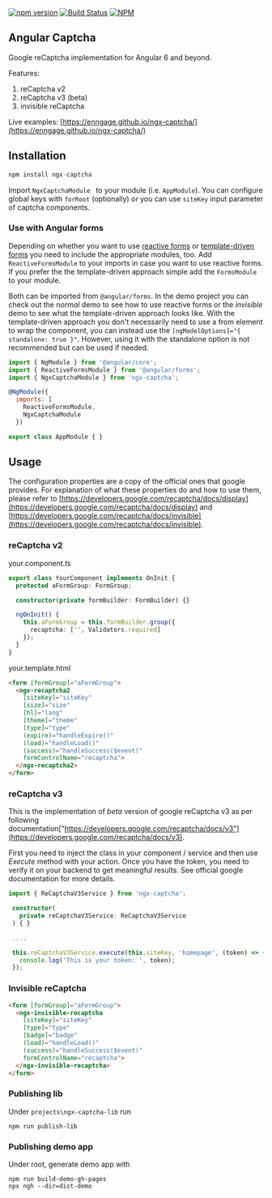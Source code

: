 [![npm version](https://badge.fury.io/js/ngx-captcha.svg)](https://badge.fury.io/js/ngx-captcha)
[![Build Status](https://api.travis-ci.org/Enngage/ngx-captcha.svg?branch=master)](https://travis-ci.org/Enngage/ngx-captcha)
[![NPM](https://nodei.co/npm/ngx-captcha.png?mini=true)](https://nodei.co/npm/ngx-captcha/)

## Angular Captcha

Google reCaptcha implementation for Angular 6 and beyond. 

Features: 

1. reCaptcha v2
2. reCaptcha v3 (beta)
3. invisible reCaptcha

Live examples: [https://enngage.github.io/ngx-captcha/](https://enngage.github.io/ngx-captcha/)

## Installation

```javascript
npm install ngx-captcha
```

Import `NgxCaptchaModule ` to your module (i.e. `AppModule`). You can configure global keys with `forRoot` (optionally) or you can use `siteKey` input parameter of captcha components.

### Use with Angular forms

Depending on whether you want to use [reactive forms](https://angular.io/guide/reactive-forms) or [template-driven forms](https://angular.io/guide/forms) you need to include the appropriate modules, too.
Add `ReactiveFormsModule` to your imports in case you want to use reactive forms. If you prefer the the template-driven approach simple add the `FormsModule` to your module. 

Both can be imported from `@angular/forms`. In the demo project you can check out the *normal* demo to see how to use reactive forms or the *invisible* demo to see what the template-driven approach looks like. With the template-driven approach you don't necessarily need to use a from element to wrap the component, you can instead use the `[ngModelOptions]="{ standalone: true }"`.
However, using it with the standalone option is not recommended but can be used if needed. 

```javascript
import { NgModule } from '@angular/core';
import { ReactiveFormsModule } from '@angular/forms';
import { NgxCaptchaModule } from 'ngx-captcha';

@NgModule({
  imports: [
    ReactiveFormsModule,
    NgxCaptchaModule
  })

export class AppModule { }
```

## Usage
The configuration properties are a copy of the official ones that google provides. For explanation of what these properties do and how to use them, please refer to [https://developers.google.com/recaptcha/docs/display](https://developers.google.com/recaptcha/docs/display) and [https://developers.google.com/recaptcha/docs/invisible](https://developers.google.com/recaptcha/docs/invisible).

### reCaptcha v2

your.component.ts
```typescript
export class YourComponent implements OnInit {
  protected aFormGroup: FormGroup;

  constructor(private formBuilder: FormBuilder) {}

  ngOnInit() {
    this.aFormGroup = this.formBuilder.group({
      recaptcha: ['', Validators.required]
    });
  }
}
```

your.template.html
```html
<form [formGroup]="aFormGroup">
  <ngx-recaptcha2
    [siteKey]="siteKey"
    [size]="size"
    [hl]="lang"
    [theme]="theme"
    [type]="type"
    (expire)="handleExpire()"
    (load)="handleLoad()"
    (success)="handleSuccess($event)"
    formControlName="recaptcha">
  </ngx-recaptcha2>
</form>
```

### reCaptcha v3

 This is the implementation of <em>beta</em> version of google reCaptcha v3 as per following documentation["https://developers.google.com/recaptcha/docs/v3"](https://developers.google.com/recaptcha/docs/v3).

 First you need to inject the <em></em> class in your component / service and then use <em>Execute</em> method with your action. Once you have the token, you need to verify it on your backend to get meaningful results. See official google documentation for more details.

 ```typescript
 import { ReCaptchaV3Service } from 'ngx-captcha';

  constructor(
    private reCaptchaV3Service: ReCaptchaV3Service
  ) { }

  ....

  this.reCaptchaV3Service.execute(this.siteKey, 'homepage', (token) => {
    console.log('This is your token: ', token);
  });
 ```

### Invisible reCaptcha

```html
<form [formGroup]="aFormGroup">
  <ngx-invisible-recaptcha
    [siteKey]="siteKey"
    [type]="type"
    [badge]="badge"
    (load)="handleLoad()"
    (success)="handleSuccess($event)"
    formControlName="recaptcha">
  </ngx-invisible-recaptcha>
</form>
```

### Publishing lib

Under `projects\ngx-captcha-lib` run 

```
npm run publish-lib
```

### Publishing demo app

Under root, generate demo app with

```
npm run build-demo-gh-pages
npx ngh --dir=dist-demo
```
